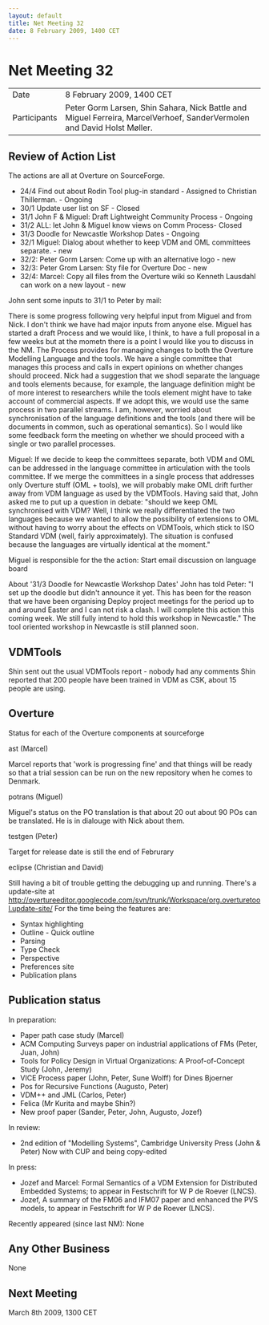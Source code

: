 ```yaml
---
layout: default
title: Net Meeting 32
date: 8 February 2009, 1400 CET
---
```


<script src="https://code.jquery.com/jquery-1.11.1.min.js">
</script>
<script src="/javascripts/edit.js"></script>
<script>setEditButonNm();</script>

# Net Meeting 32

|||
|---|---|
| Date | 8 February 2009, 1400 CET |
| Participants | Peter Gorm Larsen, Shin Sahara, Nick Battle and Miguel Ferreira, MarcelVerhoef, SanderVermolen and David Holst Møller. |

Review of Action List
---------------------

The actions are all at Overture on SourceForge.

-   24/4 Find out about Rodin Tool plug-in standard - Assigned to
    Christian Thillerman. - Ongoing
-   30/1 Update user list on SF - Closed
-   31/1 John F & Miguel: Draft Lightweight Community Process - Ongoing
-   31/2 ALL: let John & Miguel know views on Comm Process- Closed
-   31/3 Doodle for Newcastle Workshop Dates - Ongoing
-   32/1 Miguel: Dialog about whether to keep VDM and OML committees
    separate. - new
-   32/2: Peter Gorm Larsen: Come up with an alternative logo - new
-   32/3: Peter Grom Larsen: Sty file for Overture Doc - new
-   32/4: Marcel: Copy all files from the Overture wiki so Kenneth
    Lausdahl can work on a new layout - new

John sent some inputs to 31/1 to Peter by mail:

There is some progress following very helpful input from Miguel and from
Nick. I don't think we have had major inputs from anyone else. Miguel
has started a draft Process and we would like, I think, to have a full
proposal in a few weeks but at the mometn there is a point I would like
you to discuss in the NM. The Process provides for managing changes to
both the Overture Modelling Language and the tools. We have a single
committee that manages this process and calls in expert opinions on
whether changes should proceed. Nick had a suggestion that we shodl
separate the language and tools elements because, for example, the
language definition might be of more interest to researchers while the
tools element might have to take account of commercial aspects. If we
adopt this, we would use the same process in two parallel streams. I am,
however, worried about synchronisation of the language definitions and
the tools (and there will be documents in common, such as operational
semantics). So I would like some feedback form the meeting on whether we
should proceed with a single or two parallel processes.

Miguel: If we decide to keep the committees separate, both VDM and OML
can be addressed in the language committee in articulation with the
tools committee. If we merge the committees in a single process that
addresses only Overture stuff (OML + tools), we will probably make OML
drift further away from VDM language as used by the VDMTools. Having
said that, John asked me to put up a question in debate: "should we keep
OML synchronised with VDM? Well, I think we really differentiated the
two languages because we wanted to allow the possibility of extensions
to OML without having to worry about the effects on VDMTools, which
stick to ISO Standard VDM (well, fairly approximately). The situation is
confused because the languages are virtually identical at the moment."

Miguel is responsible for the the action: Start email discussion on
language board

About '31/3 Doodle for Newcastle Workshop Dates' John has told Peter: "I
set up the doodle but didn't announce it yet. This has been for the
reason that we have been organising Deploy project meetings for the
period up to and around Easter and I can not risk a clash. I will
complete this action this coming week. We still fully intend to hold
this workshop in Newcastle." The tool oriented workshop in Newcastle is
still planned soon.

VDMTools
--------

Shin sent out the usual VDMTools report - nobody had any comments Shin
reported that 200 people have been trained in VDM as CSK, about 15
people are using.

Overture
--------

Status for each of the Overture components at sourceforge

ast (Marcel)

Marcel reports that 'work is progressing fine' and that things will be
ready so that a trial session can be run on the new repository when he
comes to Denmark.

potrans (Miguel)

Miguel's status on the PO translation is that about 20 out about 90 POs
can be translated. He is in dialouge with Nick about them.

testgen (Peter)

Target for release date is still the end of Februrary

eclipse (Christian and David)

Still having a bit of trouble getting the debugging up and running.
There's a update-site at
<http://overtureeditor.googlecode.com/svn/trunk/Workspace/org.overturetool.update-site/>
For the time being the features are:

-   Syntax highlighting
-   Outline - Quick outline
-   Parsing
-   Type Check
-   Perspective
-   Preferences site
-   Publication plans

Publication status
------------------

In preparation:

-   Paper path case study (Marcel)
-   ACM Computing Surveys paper on industrial applications of FMs
    (Peter, Juan, John)
-   Tools for Policy Design in Virtual Organizations: A Proof-of-Concept
    Study (John, Jeremy)
-   VICE Process paper (John, Peter, Sune Wolff) for Dines Bjoerner
-   Pos for Recursive Functions (Augusto, Peter)
-   VDM++ and JML (Carlos, Peter)
-   Felica (Mr Kurita and maybe Shin?)
-   New proof paper (Sander, Peter, John, Augusto, Jozef)

In review:

-   2nd edition of "Modelling Systems", Cambridge University Press (John
    & Peter) Now with CUP and being copy-edited

In press:

-   Jozef and Marcel: Formal Semantics of a VDM Extension for
    Distributed Embedded Systems; to appear in Festschrift for W P de
    Roever (LNCS).
-   Jozef, A summary of the FM06 and IFM07 paper and enhanced the PVS
    models, to appear in Festschrift for W P de Roever (LNCS).

Recently appeared (since last NM): None

Any Other Business
------------------

None

Next Meeting
------------

March 8th 2009, 1300 CET

   <div id="edit_page_div"></div>